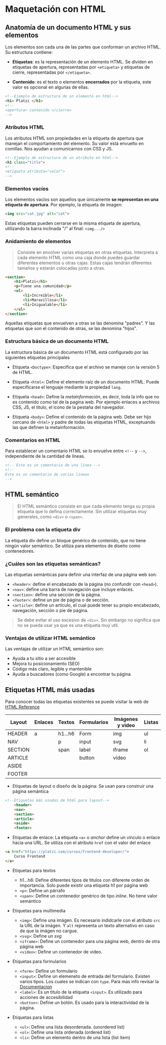 # Maquetación con HTML
## Anatomía de un documento HTML y sus elementos
Los elementos son cada una de las partes que conforman un archivo HTML. Su estructura contiene:
- **Etiquetas**: es la representación de un elemento HTML. Se dividen en etiquetas de apertura, representadas por `<etiqueta>` y etiquetas de cierre, representadas por `</etiqueta>`.

- **Contenido**: es el texto o elementos **encerrados** por la etiqueta, este valor es opcional en algunas de ellas.
```HTML
<!--Ejemplo de estructura de un elemento en html-->
<h1> Platzi </h1>
<!--
<apertura> contenido </cierre>
-->
```

### Atributos HTML
Los atributos HTML son propiedades en la etiqueta de apertura que manejan el comportamiento del elemento. Su valor está envuelto en comillas. Nos ayudan a comunicarnos con CSS y JS.
```HTML
<!--Ejemplo de estructura de un atributo en html-->
<h1 class="title">
<!--
<etiqueta atributo="valor">
-->
```
### Elementos vacíos
Los elementos vacíos son aquellos que únicamente **se representan en una etiqueta de apertura**. Por ejemplo, la etiqueta de imagen: 
```HTML
<img src="cat.jpg" alt="cat">
```
Estas etiquetas pueden cerrarse en la misma etiqueta de apertura, utilizando la barra inclinada "/" al final: `<img.../>`

### Anidamiento de elementos
> Consiste en envolver varias etiquetas en otras etiquetas.
Interpreta a cada elemento HTML como una caja donde puedes guardar diferentes elementos u otras cajas. Estas cajas tendrán diferentes tamaños y estarán colocadas junto a otras.
```HTML
<section>
    <h1>Platzi</h1>
    <p>Tiene una comunidad</p>
    <ul>
        <li>Increíble</li>
        <li>Maravillosa</li>
        <li>Inigualable</li>
    </ul>
</section>
```
Aquellas etiquetas que envuelven a otras se las denomina "padres". Y las etiquetas que son el contenido de otras, se las denomina "hijos".

### Estructura básica de un documento HTML
La estructura básica de un documento HTML está configurado por las siguientes etiquetas principales
- Etiqueta `<Doctype>`: Especifica que el archivo se maneje con la versión 5 de HTML.
- Etiqueta `<html>`: Define el elemento raíz de un documento HTML. Puede especificarse el lenguaje mediante la propiedad `lang`.
- Etiqueta `<head>`: Define la *metainformación*, es decir, toda la info que no es contenido como tal de la pagina web. Por ejemplo enlaces a archivos CSS, JS, el titulo, el icono de la pestaña del navegador.

- Etiqueta `<body>`: Define el contenido de la página web. Debe ser hijo cercano de `<html>` y padre de todas las etiquetas HTML, exceptuando las que definen la metainformación.

### Comentarios en HTML
Para establecer un comentario HTML se lo envuelve entre `<!--` y `-->`, independiente de la cantidad de líneas.
```HTML
<!-- Este es un comentario de una línea -->
<!--
Este es un comentario de varias líneas
-->
```

## HTML semántico
> El HTML semántico consiste en que cada elemento tenga su propia etiqueta que lo defina correctamente. Sin utilizar etiquetas muy generales, como `<div>` o `<span>`.

### El problema con la etiqueta div
La etiqueta div define un bloque genérico de contenido, que no tiene ningún valor semántico. Se utiliza para elementos de diseño como contenedores.

### ¿Cuáles son las etiquetas semánticas?

Las etiquetas semánticas para definir una interfaz de una página web son:

- `<header>`: define el encabezado de la página (no confundir con `<head>`).
- `<nav>`: define una barra de navegación que incluye enlaces.
- `<section>`: define una sección de la página.
- `<footer>`: define un pie de página o de sección.
- `<article>`: define un artículo, el cual puede tener su propio encabezado, navegación, sección o pie de página.

> Se debe evitar el uso excesivo de `<div>`. Sin embargo no significa que no se pueda usar ya que es una etiqueta muy util.

### Ventajas de utilizar HTML semántico

Las ventajas de utilizar un HTML semántico son:

- Ayuda a tu sitio a ser accesible
- Mejora tu posicionamiento (SEO)
- Código más claro, legible y mantenible
- Ayuda a buscadores (como Google) a encontrar tu página

## Etiquetas HTML más usadas
Para conocer todas las etiquetas existentes se puede visitar la web de [HTML Reference](https://htmlreference.io/ "HTML Reference")

|Layout|Enlaces|Textos  |Formularios|Imágenes y video|Listas|
|------|-------|--------|-----------|----------------|------|
|HEADER|a      |h1...h6 |Form       |img             |ul    |
|NAV|          |p       |input      |svg             |li    |
|SECTION|      |span    |label      |iframe          |ol    |
|ARTICLE||              |button     |video           |      |
|ASIDE||                |           |                |      |
|FOOTER||               |           |                |      |

- Etiquetas de layout o diseño de la página: Se usan para construir una página semántica
```html
<!--Etiquetas más usadas de html para layout-->
    <header>
    <nav>
    <section>
    <article>
    <aside>
    <footer>
```
- Etiquetas de enlace: La etiqueta `<a>` o *anchor* define un vínculo o enlace hacia una URL. Se utiliza con el atributo `href` con el valor del enlace
```html
<a href="https://platzi.com/cursos/frontend-developer/">
    Curso Frontend
</a>
```
- Etiquetas para textos
    * h1...h6: Define diferentes tipos de titulos con diferente orden de importancia. Solo puede existir una etiqueta h1 por página web
    * `<p>`: Define un párrafo
    * `<span>`: Define un contenedor genérico de tipo *inline*. No tiene valor semántico

- Etiquetas para multimedia
    * `<img>`: Define una imágen. Es necesario indidcarle con el atributo `src` la URL de la imágen. Y `alt` representa un texto alternativo en caso de que la imágen no cargue.
    * `<svg>`: Define un *svg*
    * `<iframe>`: Define un contenedor para una página web, dentro de otra página web
    * `<video>`: Define un contenedor de video.

- Etiquetas para formularios
    * `<form>`: Define un formulario
    * `<input>`: Define un elemeneto de entrada del formulario. Existen varios tipos. Los cuales se indican con `type`. Para mas info revisar la [Documentacion](https://developer.mozilla.org/es/docs/Learn/Forms/HTML5_input_types "documentacion")
    * `<label>`: Es un titulo de la etiqueta `<input>`. Es utilizado para acciones de accesibilidad
    * `<button>`: Define un botón. Es usado para la interactividad de la página.

- Etiquetas para listas
    * `<ul>`: Define una lista desordenada. (unordered list)
    * `<ol>`: Define una lista ordenada (ordered list)
    * `<li>`: Define un elemento dentro de una lista (list item)